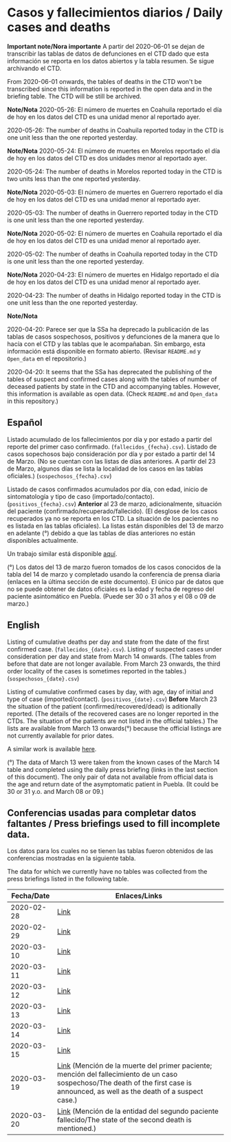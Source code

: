 # Casos y fallecimientos  diarios / Daily cases and deaths

**Important note/Nora importante**
A partir del 2020-06-01 se dejan de transcribir las tablas de datos de defunciones en el CTD dado que esta información se reporta en los datos abiertos y la tabla resumen.
Se sigue archivando el CTD.

From 2020-06-01 onwards, the tables of deaths in the CTD won't be transcribed since this information is reported in the open data and in the briefing table.
The CTD will be still be archived.

**Note/Nota**
2020-05-26: El número de muertes en Coahuila reportado el día de hoy en los datos del CTD es una unidad menor al reportado ayer.

2020-05-26: The number of deaths in Coahuila reported today in the CTD is one unit less than the one reported yesterday.

**Note/Nota**
2020-05-24: El número de muertes en Morelos reportado el día de hoy en los datos del CTD es dos unidades menor al reportado ayer.

2020-05-24: The number of deaths in Morelos reported today in the CTD is two units less than the one reported yesterday.

**Note/Nota**
2020-05-03: El número de muertes en Guerrero reportado el día de hoy en los datos del CTD es una unidad menor al reportado ayer.

2020-05-03: The number of deaths in Guerrero reported today in the CTD is one unit less than the one reported yesterday.

**Note/Nota**
2020-05-02: El número de muertes en Coahuila reportado el día de hoy en los datos del CTD es una unidad menor al reportado ayer.

2020-05-02: The number of deaths in Coahuila reported today in the CTD is one unit less than the one reported yesterday.

**Note/Nota**
2020-04-23: El número de muertes en Hidalgo reportado el día de hoy en los datos del CTD es una unidad menor al reportado ayer.

2020-04-23: The number of deaths in Hidalgo reported today in the CTD is one unit less than the one reported yesterday.

**Note/Nota**

2020-04-20: Parece ser que la SSa ha deprecado la publicación de las tablas de casos sospechosos, positivos y defunciones de la manera que lo hacía con el CTD y las tablas que le acompañaban.
Sin embargo, esta información está disponible en formato abierto.
(Revisar `README.md` y `Open_data` en el repositorio.)

2020-04-20: It seems that the SSa has deprecated the publishing of the tables of suspect and confirmed cases along with the tables of number of deceased patients by state in the CTD and accompanying tables.
However, this information is available as open data.
(Check `README.md` and `Open_data` in this repository.)

## Español

Listado acumulado de los fallecimientos por día y por estado a partir del reporte del primer caso confirmado. (```fallecidos_{fecha}.csv```).
Listado de casos sopechosos bajo consideración por día y por estado a partir del 14 de Marzo. (No se cuentan con las listas de días anteriores. A partir del 23 de Marzo, algunos días se lista la localidad de los casos en las tablas oficiales.) (```sospechosos_{fecha}.csv```)

Listado de casos confirmados acumulados  por día, con edad, inicio de sintomatología y tipo de caso (importado/contacto). (```positivos_{fecha}.csv```)
**Anterior** al 23 de marzo, adicionalmente, situación del paciente (confirmado/recuperado/fallecido). (El desglose de los casos recuperados ya no se reporta en los CTD. La situación de los pacientes no es listada en las tablas oficiales).
La listas están disponibles del 13 de marzo en adelante (°) debido a que las tablas de días anteriores no están disponibles actualmente.

Un trabajo similar está disponible [aquí](https://github.com/guzmart/covid19_mex).

(°) Los datos del 13 de marzo fueron tomados de los casos conocidos de la tabla del 14 de marzo y completado usando la conferencia de prensa diaria (enlaces en la última sección de este documento). El único par de datos que no se puede obtener de datos oficiales es la edad y fecha de regreso del paciente asintomático en Puebla. (Puede ser 30 o 31 años y el 08 o 09 de marzo.)

## English

Listing of cumulative deaths per day and state from the date of the first confirmed case. (```fallecidos_{date}.csv```).
Listing of suspected cases under consideration per day and state from March 14 onwards. (The tables from before that date are not longer available. From March 23 onwards, the third order locality of the cases is sometimes reported in the tables.) (```sospechosos_{date}.csv```)

Listing of cumulative confirmed cases by day, with age, day of initial and type of case (imported/contact). (```positivos_{date}.csv```)
**Before** March 23 the situation of the patient (confirmed/recovered/dead) is aditionally reported. (The details of the recovered cases are no longer reported in the CTDs. The situation of the patients are not listed in the official tables.)
The lists are available from March 13 onwards(°) because the official listings are not currently available for prior dates.

A similar work is available [here](https://github.com/guzmart/covid19_mex).

(°) The data of March 13 were taken from the known cases of the March 14 table and completed using the daily press briefing (links in the last section of this document). The only pair of data not available from official data is the age and return date of the asymptomatic patient in Puebla. (It could be 30 or 31 y.o. and March 08 or 09.)


## Conferencias usadas para completar datos faltantes / Press briefings used to fill incomplete data.

Los datos para los cuales no se tienen las tablas fueron obtenidos de las conferencias mostradas en la siguiente tabla.

The data for which we currently have no tables was collected from the press briefings listed in the following table.

|Fecha/Date          | Enlaces/Links  |
|---|---|
| 2020-02-28 | [Link](https://youtu.be/u02cFaPkhyE?t=1710) |
| 2020-02-29 | [Link](https://youtu.be/9N0Ti0XCiUs?t=1150) |
| 2020-03-10 | [Link](https://youtu.be/Mct2UgTyTNg?t=378) |
| 2020-03-11 | [Link](https://youtu.be/4MWoB-DdbgA?t=353) |
| 2020-03-12 | [Link](https://youtu.be/Qk_U0iWaFH4?t=406) |
| 2020-03-13 | [Link](https://youtu.be/RiAjlECUyfw?t=326) |
| 2020-03-14 | [Link](https://youtu.be/eYGgQRokyEI?t=262) |
| 2020-03-15 | [Link](https://youtu.be/rjl26k3PhFQ?t=206) |
| 2020-03-19 | [Link](https://youtu.be/DbDNrf4z8YM?t=519) (Mención de la muerte del primer paciente; mención del fallecimiento de un caso sospechoso/The death of the first case is announced, as well as the death of a suspect case.) |
| 2020-03-20 | [Link](https://youtu.be/f79tm7-c-_Q?t=126) (Mención de la entidad del segundo paciente fallecido/The state of the second death is mentioned.) |
